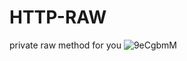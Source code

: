 # HTTP-RAW
private raw method for you
![9eCgbmM](https://user-images.githubusercontent.com/85298201/122111184-1a49f400-ce28-11eb-8a43-64959d7b9f88.png)
